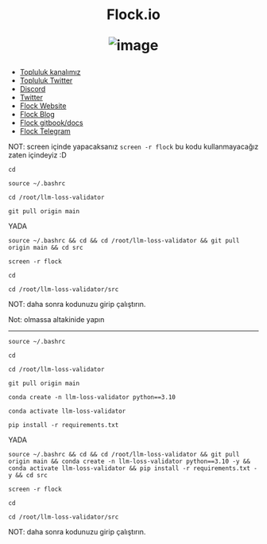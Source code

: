 <h1 align="center"> Flock.io

![image](https://github.com/user-attachments/assets/ce79ba5a-9c79-41d3-9f71-1124609ba9f8)



</h1>


 * [Topluluk kanalımız](https://t.me/corenodechat)<br>
 * [Topluluk Twitter](https://twitter.com/corenodeHQ)<br>
 * [Discord](https://discord.gg/XBGP8Ccgpm)<br>
 * [Twitter](https://twitter.com/flock_io)<br>
 * [Flock Website](https://www.flock.io/)<br>
 * [Flock Blog](https://www.flock.io/blog)<br>
 * [Flock gitbook/docs](https://docs.flock.io/)<br>
 * [Flock Telegram](https://t.me/flock_io_community)<br>


NOT: screen içinde yapacaksanız `screen -r flock` bu kodu kullanmayacağız zaten içindeyiz :D
```
cd
```
```
source ~/.bashrc
```
```
cd /root/llm-loss-validator
```
```
git pull origin main
```

YADA

```
source ~/.bashrc && cd && cd /root/llm-loss-validator && git pull origin main && cd src
```
```
screen -r flock
```
```
cd
```
```
cd /root/llm-loss-validator/src
```
NOT: daha sonra kodunuzu girip çalıştırın.

Not: olmassa altakinide yapın

------------------------

```
source ~/.bashrc
```
```
cd
```
```
cd /root/llm-loss-validator
```
```
git pull origin main
```
```
conda create -n llm-loss-validator python==3.10
```
```
conda activate llm-loss-validator
```
```
pip install -r requirements.txt
```
YADA
```
source ~/.bashrc && cd && cd /root/llm-loss-validator && git pull origin main && conda create -n llm-loss-validator python==3.10 -y && conda activate llm-loss-validator && pip install -r requirements.txt -y && cd src
```
```
screen -r flock
```
```
cd
```
```
cd /root/llm-loss-validator/src
```
NOT: daha sonra kodunuzu girip çalıştırın.
